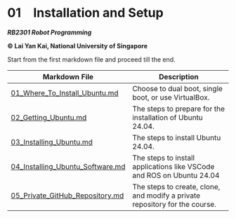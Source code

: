 01&emsp;Installation and Setup
==============

***RB2301 Robot Programming***

**&copy; Lai Yan Kai, National University of Singapore**

Start from the first markdown file and proceed till the end.

| Markdown File | Description |
| -- | -- |
| [01_Where_To_Install_Ubuntu.md](https://github.com/LaiYanKai/Misc/blob/main/rb2301/01_Where_To_Install_Ubuntu.md) | Choose to dual boot, single boot, or use VirtualBox. |
| [02_Getting_Ubuntu.md](https://github.com/LaiYanKai/Misc/blob/main/rb2301/02_Getting_Ubuntu.md) | The steps to prepare for the installation of Ubuntu 24.04. |
| [03_Installing_Ubuntu.md](https://github.com/LaiYanKai/Misc/blob/main/rb2301/03_Installing_Ubuntu.md) | The steps to install Ubuntu 24.04. |
| [04_Installing_Ubuntu_Software.md](https://github.com/LaiYanKai/Misc/blob/main/rb2301/04_Installing_Ubuntu_Software.md) | The steps to install applications like VSCode and ROS on Ubuntu 24.04 |
| [05_Private_GitHub_Repository.md](https://github.com/LaiYanKai/Misc/blob/main/rb2301/05_Private_GitHub_Repository.md) | The steps to create, clone, and modify a private repository for the course. |
